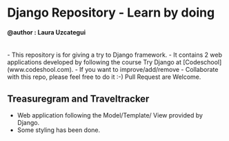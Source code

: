 # Django Repository - Learn by doing

#### @author : Laura Uzcategui
<br>
- This repository is for giving a try to Django framework.
- It contains 2 web applications developed by following the course Try Django at [Codeschool](www.codeshool.com).
- If you want to improve/add/remove - Collaborate with this repo, please feel free to do it :-) Pull Request are Welcome.

## Treasuregram and Traveltracker

- Web application following the Model/Template/ View provided by Django.
- Some styling has been done.

 
